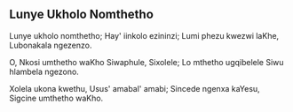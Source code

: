 ## Lunye Ukholo Nomthetho

Lunye ukholo nomthetho;
Hay' iinkolo ezininzi;
Lumi phezu kwezwi laKhe,
Lubonakala ngezenzo.

O, Nkosi umthetho waKho
Siwaphule, Sixolele;
Lo mthetho ugqibelele
Siwu hlambela ngezono.

Xolela ukona kwethu,
Usus' amabal' amabi;
Sincede ngenxa kaYesu,
Sigcine umthetho waKho.


